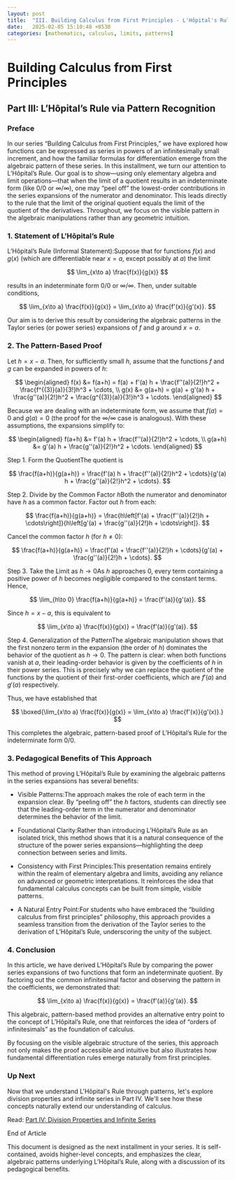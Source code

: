 ```yaml
---
layout: post
title:  "III. Building Calculus from First Principles - L'Hôpital's Rule via Pattern Recognition"
date:   2025-02-05 15:10:48 +0530
categories: [mathematics, calculus, limits, patterns]
---
```


# Building Calculus from First Principles

## Part III: L’Hôpital’s Rule via Pattern Recognition

### Preface

In our series “Building Calculus from First Principles,” we have explored how functions can be expressed as series in powers of an infinitesimally small increment, and how the familiar formulas for differentiation emerge from the algebraic pattern of these series. In this installment, we turn our attention to L’Hôpital’s Rule. Our goal is to show—using only elementary algebra and limit operations—that when the limit of a quotient results in an indeterminate form (like $0/0$ or $\infty/\infty$), one may “peel off” the lowest-order contributions in the series expansions of the numerator and denominator. This leads directly to the rule that the limit of the original quotient equals the limit of the quotient of the derivatives. Throughout, we focus on the visible pattern in the algebraic manipulations rather than any geometric intuition.

### 1. Statement of L’Hôpital’s Rule

L’Hôpital’s Rule (Informal Statement):Suppose that for functions $f(x)$ and $g(x)$ (which are differentiable near $x=a$, except possibly at $a$) the limit


$$
\lim_{x\to a} \frac{f(x)}{g(x)}
$$

results in an indeterminate form $0/0$ or $\infty/\infty$. Then, under suitable conditions,


$$
\lim_{x\to a} \frac{f(x)}{g(x)} = \lim_{x\to a} \frac{f'(x)}{g'(x)}.
$$

Our aim is to derive this result by considering the algebraic patterns in the Taylor series (or power series) expansions of $f$ and $g$ around $x=a$.

### 2. The Pattern-Based Proof

Let $h = x - a$. Then, for sufficiently small $h$, assume that the functions $f$ and $g$ can be expanded in powers of $h$:


$$
\begin{aligned}
f(x) &= f(a+h) = f(a) + f'(a) h + \frac{f''(a)}{2!}h^2 + \frac{f^{(3)}(a)}{3!}h^3 + \cdots, \\
g(x) &= g(a+h) = g(a) + g'(a) h + \frac{g''(a)}{2!}h^2 + \frac{g^{(3)}(a)}{3!}h^3 + \cdots.
\end{aligned}
$$

Because we are dealing with an indeterminate form, we assume that $f(a) = 0$ and $g(a) = 0$ (the proof for the $\infty/\infty$ case is analogous). With these assumptions, the expansions simplify to:


$$
\begin{aligned}
f(a+h) &= f'(a) h + \frac{f''(a)}{2!}h^2 + \cdots, \\
g(a+h) &= g'(a) h + \frac{g''(a)}{2!}h^2 + \cdots.
\end{aligned}
$$

Step 1. Form the QuotientThe quotient is


$$
\frac{f(a+h)}{g(a+h)} = \frac{f'(a) h + \frac{f''(a)}{2!}h^2 + \cdots}{g'(a) h + \frac{g''(a)}{2!}h^2 + \cdots}.
$$

Step 2. Divide by the Common Factor $h$Both the numerator and denominator have $h$ as a common factor. Factor out $h$ from each:


$$
\frac{f(a+h)}{g(a+h)} = \frac{h\left[f'(a) + \frac{f''(a)}{2!}h + \cdots\right]}{h\left[g'(a) + \frac{g''(a)}{2!}h + \cdots\right]}.
$$

Cancel the common factor $h$ (for $h\neq 0$):


$$
\frac{f(a+h)}{g(a+h)} = \frac{f'(a) + \frac{f''(a)}{2!}h + \cdots}{g'(a) + \frac{g''(a)}{2!}h + \cdots}.
$$

Step 3. Take the Limit as $h\to 0$As $h$ approaches $0$, every term containing a positive power of $h$ becomes negligible compared to the constant terms. Hence,


$$
\lim_{h\to 0} \frac{f(a+h)}{g(a+h)} = \frac{f'(a)}{g'(a)}.
$$

Since $h = x - a$, this is equivalent to


$$
\lim_{x\to a} \frac{f(x)}{g(x)} = \frac{f'(a)}{g'(a)}.
$$

Step 4. Generalization of the PatternThe algebraic manipulation shows that the first nonzero term in the expansion (the order of $h$) dominates the behavior of the quotient as $h \to 0$. The pattern is clear: when both functions vanish at $a$, their leading-order behavior is given by the coefficients of $h$ in their power series. This is precisely why we can replace the quotient of the functions by the quotient of their first-order coefficients, which are $f'(a)$ and $g'(a)$ respectively.

Thus, we have established that


$$
\boxed{\lim_{x\to a} \frac{f(x)}{g(x)} = \lim_{x\to a} \frac{f'(x)}{g'(x)}.}
$$

This completes the algebraic, pattern-based proof of L’Hôpital’s Rule for the indeterminate form $0/0$.

### 3. Pedagogical Benefits of This Approach

This method of proving L’Hôpital’s Rule by examining the algebraic patterns in the series expansions has several benefits:

- Visible Patterns:The approach makes the role of each term in the expansion clear. By “peeling off” the $h$ factors, students can directly see that the leading-order term in the numerator and denominator determines the behavior of the limit.


- Foundational Clarity:Rather than introducing L’Hôpital’s Rule as an isolated trick, this method shows that it is a natural consequence of the structure of the power series expansions—highlighting the deep connection between series and limits.


- Consistency with First Principles:This presentation remains entirely within the realm of elementary algebra and limits, avoiding any reliance on advanced or geometric interpretations. It reinforces the idea that fundamental calculus concepts can be built from simple, visible patterns.


- A Natural Entry Point:For students who have embraced the “building calculus from first principles” philosophy, this approach provides a seamless transition from the derivation of the Taylor series to the derivation of L’Hôpital’s Rule, underscoring the unity of the subject.



### 4. Conclusion

In this article, we have derived L’Hôpital’s Rule by comparing the power series expansions of two functions that form an indeterminate quotient. By factoring out the common infinitesimal factor and observing the pattern in the coefficients, we demonstrated that:


$$
\lim_{x\to a} \frac{f(x)}{g(x)} = \frac{f'(a)}{g'(a)}.
$$

This algebraic, pattern-based method provides an alternative entry point to the concept of L’Hôpital’s Rule, one that reinforces the idea of “orders of infinitesimals” as the foundation of calculus.

By focusing on the visible algebraic structure of the series, this approach not only makes the proof accessible and intuitive but also illustrates how fundamental differentiation rules emerge naturally from first principles.

### Up Next
Now that we understand L'Hôpital's Rule through patterns, let's explore division properties and infinite series in Part IV. We'll see how these concepts naturally extend our understanding of calculus.

Read: [Part IV: Division Properties and Infinite Series](../part4)

End of Article

This document is designed as the next installment in your series. It is self-contained, avoids higher-level concepts, and emphasizes the clear, algebraic patterns underlying L’Hôpital’s Rule, along with a discussion of its pedagogical benefits.

